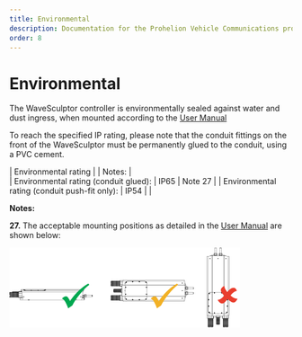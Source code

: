 ```yaml
---
title: Environmental
description: Documentation for the Prohelion Vehicle Communications protocol
order: 8
---
```


# Environmental

The WaveSculptor controller is environmentally sealed against water and dust ingress, when mounted according to the [User Manual](../User_Manual/index.md)  

To reach the specified IP rating, please note that the conduit fittings on the front of the WaveSculptor must be permanently glued to the conduit, using a PVC cement.  

| Environmental rating                          |      | Notes:  |                   
| Environmental rating (conduit glued):         | IP65 | Note 27 | 
| Environmental rating (conduit push-fit only): | IP54 |         |

__Notes:__

__27.__ The acceptable mounting positions as detailed in the [User Manual](../User_Manual/index.md) are shown below:

![WaveSculptor22 Mounting Positions](images/mounting.png)




